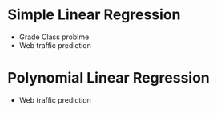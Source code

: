 
# Simple Linear Regression
- Grade Class problme
- Web traffic prediction

# Polynomial Linear Regression

- Web traffic prediction
